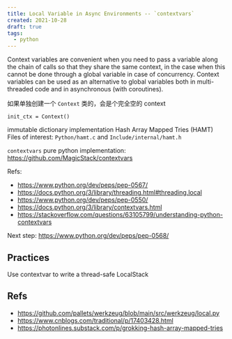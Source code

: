 ```yaml
---
title: Local Variable in Async Environments -- `contextvars`
created: 2021-10-28
draft: true
tags:
  - python
---
```


Context variables are convenient when you need to pass a variable along the
chain of calls so that they share the same context, in the case when this cannot
be done through a global variable in case of concurrency. Context variables can
be used as an alternative to global variables both in multi-threaded code and in
asynchronous (with coroutines).

如果单独创建一个 `Context` 类的，会是个完全空的 context

```
init_ctx = Context()
```

immutable dictionary implementation Hash Array Mapped Tries (HAMT) Files of
interest: `Python/hamt.c` and `Include/internal/hamt.h`

`contextvars` pure python implementation:
https://github.com/MagicStack/contextvars

Refs:

- https://www.python.org/dev/peps/pep-0567/
- https://docs.python.org/3/library/threading.html#threading.local
- https://www.python.org/dev/peps/pep-0550/
- https://docs.python.org/3/library/contextvars.html
- https://stackoverflow.com/questions/63105799/understanding-python-contextvars

Next step: https://www.python.org/dev/peps/pep-0568/

## Practices

Use contextvar to write a thread-safe LocalStack

## Refs

- https://github.com/pallets/werkzeug/blob/main/src/werkzeug/local.py
- https://www.cnblogs.com/traditional/p/17403428.html
- https://photonlines.substack.com/p/grokking-hash-array-mapped-tries
